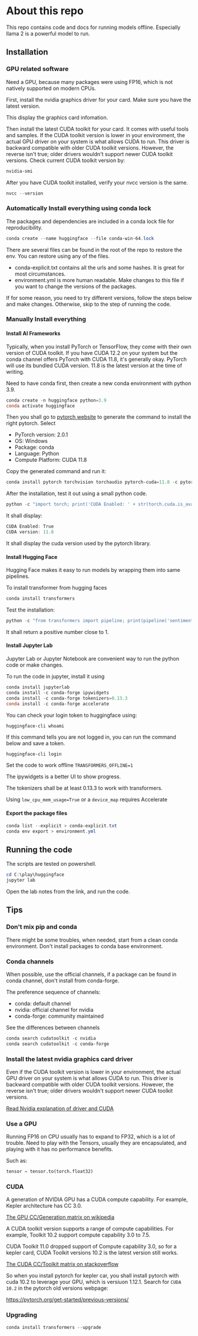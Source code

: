 # About this repo

This repo contains code and docs for running models offline.
Especially llama 2 is a powerful model to run.

## Installation

### GPU related software

Need a GPU, because many packages were using FP16, which is not natively supported on modern CPUs.

First, install the nvidia graphics driver for your card.
Make sure you have the latest version.

This display the graphics card infomation.

Then install the latest CUDA toolkit for your card. It comes with useful tools and samples. If the CUDA toolkit version is lower in your environment, the actual GPU driver on your system is what allows CUDA to run. This driver is backward compatible with older CUDA toolkit versions. However, the reverse isn't true; older drivers wouldn't support newer CUDA toolkit versions. Check current CUDA toolkit version by:

```powershell
nvidia-smi
```

After you have CUDA toolkit installed, verify your nvcc version is the same.

```powershell
nvcc --version
```

### Automatically Install everything using conda lock

The packages and dependencies are included in a conda lock file for reproducibility.

```powershell
conda create --name huggingface --file conda-win-64.lock
```

There are several files can be found in the root of the repo to restore the env. You can restore using any of the files.

* conda-explicit.txt contains all the urls and some hashes. It is great for most circumstances.
* environment.yml is more human readable. Make changes to this file if you want to change the versions of the packages.

If for some reason, you need to try different versions, follow the steps below and make changes. Otherwise, skip to the step of running the code.

### Manually Install everything

#### Install AI Frameworks

Typically, when you install PyTorch or TensorFlow, they come with their own version of CUDA toolkit. If you have CUDA 12.2 on your system but the conda channel offers PyTorch with CUDA 11.8, it's generally okay. PyTorch will use its bundled CUDA version. 11.8 is the latest version at the time of writing.

Need to have conda first, then create a new conda environment with python 3.9.

```powershell
conda create -n huggingface python=3.9
conda activate huggingface

```

Then you shall go to [pytorch website](https://pytorch.org/get-started/locally/) to generate the command to install the right pytorch. 
Select
* PyTorch version: 2.0.1
* OS: Windows
* Package: conda
* Language: Python
* Compute Platform: CUDA 11.8

Copy the generated command and run it:

```powershell
conda install pytorch torchvision torchaudio pytorch-cuda=11.8 -c pytorch -c nvidia
```

After the installation, test it out using a small python code.

```powershell
python -c "import torch; print('CUDA Enabled: ' + str(torch.cuda.is_available()));print('CUDA version: ' + torch.version.cuda)"
```

It shall display:

```powershell
CUDA Enabled: True
CUDA version: 11.8
```

It shall display the cuda version used by the pytorch library.

#### Install Hugging Face

Hugging Face makes it easy to run models by wrapping them into same pipelines.

To install transformer from hugging faces

```powershell
conda install transformers
```

Test the installation:

```powershell
python -c "from transformers import pipeline; print(pipeline('sentiment-analysis')('I love you'))"
```

It shall return a positive number close to 1.

#### Install Jupyter Lab

Jupyter Lab or Jupyter Notebook are convenient way to run the python code or make changes.

To run the code in jupyter, install it using

```powershell
conda install jupyterlab
conda install -c conda-forge ipywidgets
conda install -c conda-forge tokenizers=0.13.3
conda install -c conda-forge accelerate
```

You can check your login token to huggingface using: 

```
huggingface-cli whoami
```

If this command tells you are not logged in, you can run the command below and save a token.

```powershell
huggingface-cli login
```


Set the code to work offline `TRANSFORMERS_OFFLINE=1`

The ipywidgets is a better UI to show progress.

The tokenizers shall be at least 0.13.3 to work with transformers.

Using `low_cpu_mem_usage=True` or a `device_map` requires Accelerate

#### Export the package files

```powershell
conda list --explicit > conda-explicit.txt
conda env export > environment.yml
```


## Running the code

The scripts are tested on powershell.

```powershell
cd C:\play\huggingface
jupyter lab
```

Open the lab notes from the link, and run the code.


## Tips

### Don't mix pip and conda

There might be some troubles, when needed, start from a clean conda environment. Don't install packages to conda base environment.

### Conda channels

When possible, use the official channels, if a package can be found in conda channel, don't install from conda-forge.

The preference sequence of channels:
* conda: default channel
* nvidia: official channel for nvidia
* conda-forge: community maintained

See the differences between channels

```powershell
conda search cudatoolkit -c nvidia
conda search cudatoolkit -c conda-forge
```

### Install the latest nvidia graphics card driver

Even if the CUDA toolkit version is lower in your environment, the actual GPU driver on your system is what allows CUDA to run. This driver is backward compatible with older CUDA toolkit versions. However, the reverse isn't true; older drivers wouldn't support newer CUDA toolkit versions.

[Read Nvidia explanation of driver and CUDA](https://docs.nvidia.com/deploy/cuda-compatibility/index.html#binary-compatibility__table-toolkit-driver)

### Use a GPU

Running FP16 on CPU usually has to expand to FP32, which is a lot of trouble. Need to play with the Tensors, usually they are encapsulated, and playing with it has no performance benefits.

Such as:
```python
tensor = tensor.to(torch.float32)
```

### CUDA
A generation of NVIDIA GPU has a CUDA compute capability. For example, Kepler architecture has CC 3.0.

[The GPU CC/Generation matrix on wikipedia](https://en.wikipedia.org/wiki/CUDA)

A CUDA toolkit version supports a range of compute capabilities. For example, Toolkit 10.2  support compute capability 3.0 to 7.5.

CUDA Toolkit 11.0 dropped support of Compute capability 3.0, so for a kepler card, CUDA Toolkit versions 10.2 is the latest version still works.

[The CUDA CC/Toolkit matrix on stackoverflow](https://stackoverflow.com/questions/28932864/which-compute-capability-is-supported-by-which-cuda-versions)


So when you install pytorch for kepler car, you shall install pytorch with cuda 10.2 to leverage your GPU, which is versiuon 1.12.1. Search for `CUDA 10.2` in the pytorch old versions webpage:

https://pytorch.org/get-started/previous-versions/


### Upgrading


```powershell
conda install transformers --upgrade
```